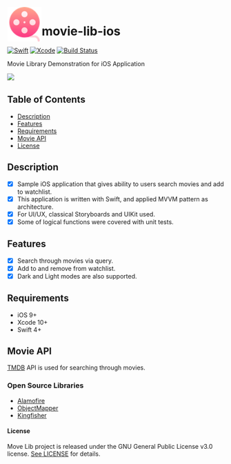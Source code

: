 <img align="left" width="80" height="80" src="https://github.com/erencelik/movie-lib-ios/blob/main/favicon.ico" alt="iOS resume application project app icon">

# movie-lib-ios

[![Swift](https://img.shields.io/badge/Swift-5-orange)](https://swift.org)
[![Xcode](https://img.shields.io/badge/Xcode-12.5.1-blue)](https://developer.apple.com/xcode)
[![Build Status](https://img.shields.io/badge/build-passing-brightgreen)](https://github.com/erencelik/movie-lib-ios)

Movie Library Demonstration for iOS Application

![](https://github.com/erencelik/movie-lib-ios/blob/main/Demo.gif)

## Table of Contents
- [Description](#description)
- [Features](#features)
- [Requirements](#requirements)
- [Movie API](#credits)
- [License](#license)

## Description

- [x] Sample iOS application that gives ability to users search movies and add to watchlist.
- [x] This application is written with Swift, and applied MVVM pattern as architecture.
- [x] For UI/UX, classical Storyboards and UIKit used.
- [x] Some of logical functions were covered with unit tests.

## Features

- [x] Search through movies via query.
- [x] Add to and remove from watchlist. 
- [x] Dark and Light modes are also supported.

## Requirements

- iOS 9+
- Xcode 10+
- Swift 4+

## Movie API
[TMDB](https://themoviedb.org) API is used for searching through movies.

### Open Source Libraries

-  [Alamofire](https://github.com/Alamofire/Alamofire)
-  [ObjectMapper](https://github.com/tristanhimmelman/ObjectMapper)
-  [Kingfisher](https://github.com/onevcat/Kingfisher)

#### License

Move Lib project is released under the GNU General Public License v3.0 license. [See LICENSE](https://github.com/erencelik/movie-lib-ios/blob/main/LICENSE) for details.
